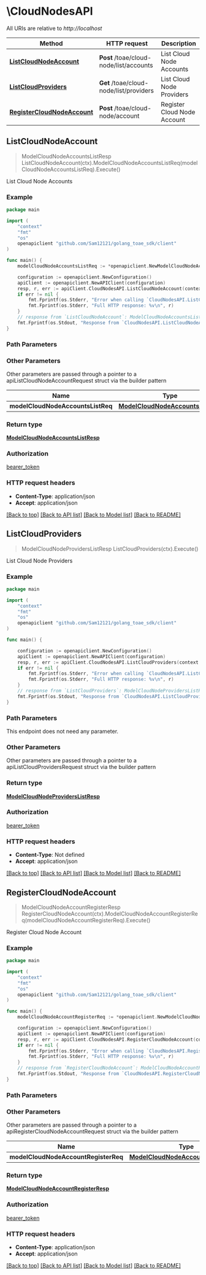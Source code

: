 # \CloudNodesAPI

All URIs are relative to *http://localhost*

Method | HTTP request | Description
------------- | ------------- | -------------
[**ListCloudNodeAccount**](CloudNodesAPI.md#ListCloudNodeAccount) | **Post** /toae/cloud-node/list/accounts | List Cloud Node Accounts
[**ListCloudProviders**](CloudNodesAPI.md#ListCloudProviders) | **Get** /toae/cloud-node/list/providers | List Cloud Node Providers
[**RegisterCloudNodeAccount**](CloudNodesAPI.md#RegisterCloudNodeAccount) | **Post** /toae/cloud-node/account | Register Cloud Node Account



## ListCloudNodeAccount

> ModelCloudNodeAccountsListResp ListCloudNodeAccount(ctx).ModelCloudNodeAccountsListReq(modelCloudNodeAccountsListReq).Execute()

List Cloud Node Accounts



### Example

```go
package main

import (
    "context"
    "fmt"
    "os"
    openapiclient "github.com/Sam12121/golang_toae_sdk/client"
)

func main() {
    modelCloudNodeAccountsListReq := *openapiclient.NewModelCloudNodeAccountsListReq(*openapiclient.NewModelFetchWindow(int32(123), int32(123))) // ModelCloudNodeAccountsListReq |  (optional)

    configuration := openapiclient.NewConfiguration()
    apiClient := openapiclient.NewAPIClient(configuration)
    resp, r, err := apiClient.CloudNodesAPI.ListCloudNodeAccount(context.Background()).ModelCloudNodeAccountsListReq(modelCloudNodeAccountsListReq).Execute()
    if err != nil {
        fmt.Fprintf(os.Stderr, "Error when calling `CloudNodesAPI.ListCloudNodeAccount``: %v\n", err)
        fmt.Fprintf(os.Stderr, "Full HTTP response: %v\n", r)
    }
    // response from `ListCloudNodeAccount`: ModelCloudNodeAccountsListResp
    fmt.Fprintf(os.Stdout, "Response from `CloudNodesAPI.ListCloudNodeAccount`: %v\n", resp)
}
```

### Path Parameters



### Other Parameters

Other parameters are passed through a pointer to a apiListCloudNodeAccountRequest struct via the builder pattern


Name | Type | Description  | Notes
------------- | ------------- | ------------- | -------------
 **modelCloudNodeAccountsListReq** | [**ModelCloudNodeAccountsListReq**](ModelCloudNodeAccountsListReq.md) |  | 

### Return type

[**ModelCloudNodeAccountsListResp**](ModelCloudNodeAccountsListResp.md)

### Authorization

[bearer_token](../README.md#bearer_token)

### HTTP request headers

- **Content-Type**: application/json
- **Accept**: application/json

[[Back to top]](#) [[Back to API list]](../README.md#documentation-for-api-endpoints)
[[Back to Model list]](../README.md#documentation-for-models)
[[Back to README]](../README.md)


## ListCloudProviders

> ModelCloudNodeProvidersListResp ListCloudProviders(ctx).Execute()

List Cloud Node Providers



### Example

```go
package main

import (
    "context"
    "fmt"
    "os"
    openapiclient "github.com/Sam12121/golang_toae_sdk/client"
)

func main() {

    configuration := openapiclient.NewConfiguration()
    apiClient := openapiclient.NewAPIClient(configuration)
    resp, r, err := apiClient.CloudNodesAPI.ListCloudProviders(context.Background()).Execute()
    if err != nil {
        fmt.Fprintf(os.Stderr, "Error when calling `CloudNodesAPI.ListCloudProviders``: %v\n", err)
        fmt.Fprintf(os.Stderr, "Full HTTP response: %v\n", r)
    }
    // response from `ListCloudProviders`: ModelCloudNodeProvidersListResp
    fmt.Fprintf(os.Stdout, "Response from `CloudNodesAPI.ListCloudProviders`: %v\n", resp)
}
```

### Path Parameters

This endpoint does not need any parameter.

### Other Parameters

Other parameters are passed through a pointer to a apiListCloudProvidersRequest struct via the builder pattern


### Return type

[**ModelCloudNodeProvidersListResp**](ModelCloudNodeProvidersListResp.md)

### Authorization

[bearer_token](../README.md#bearer_token)

### HTTP request headers

- **Content-Type**: Not defined
- **Accept**: application/json

[[Back to top]](#) [[Back to API list]](../README.md#documentation-for-api-endpoints)
[[Back to Model list]](../README.md#documentation-for-models)
[[Back to README]](../README.md)


## RegisterCloudNodeAccount

> ModelCloudNodeAccountRegisterResp RegisterCloudNodeAccount(ctx).ModelCloudNodeAccountRegisterReq(modelCloudNodeAccountRegisterReq).Execute()

Register Cloud Node Account



### Example

```go
package main

import (
    "context"
    "fmt"
    "os"
    openapiclient "github.com/Sam12121/golang_toae_sdk/client"
)

func main() {
    modelCloudNodeAccountRegisterReq := *openapiclient.NewModelCloudNodeAccountRegisterReq("CloudAccount_example", "CloudProvider_example", "NodeId_example") // ModelCloudNodeAccountRegisterReq |  (optional)

    configuration := openapiclient.NewConfiguration()
    apiClient := openapiclient.NewAPIClient(configuration)
    resp, r, err := apiClient.CloudNodesAPI.RegisterCloudNodeAccount(context.Background()).ModelCloudNodeAccountRegisterReq(modelCloudNodeAccountRegisterReq).Execute()
    if err != nil {
        fmt.Fprintf(os.Stderr, "Error when calling `CloudNodesAPI.RegisterCloudNodeAccount``: %v\n", err)
        fmt.Fprintf(os.Stderr, "Full HTTP response: %v\n", r)
    }
    // response from `RegisterCloudNodeAccount`: ModelCloudNodeAccountRegisterResp
    fmt.Fprintf(os.Stdout, "Response from `CloudNodesAPI.RegisterCloudNodeAccount`: %v\n", resp)
}
```

### Path Parameters



### Other Parameters

Other parameters are passed through a pointer to a apiRegisterCloudNodeAccountRequest struct via the builder pattern


Name | Type | Description  | Notes
------------- | ------------- | ------------- | -------------
 **modelCloudNodeAccountRegisterReq** | [**ModelCloudNodeAccountRegisterReq**](ModelCloudNodeAccountRegisterReq.md) |  | 

### Return type

[**ModelCloudNodeAccountRegisterResp**](ModelCloudNodeAccountRegisterResp.md)

### Authorization

[bearer_token](../README.md#bearer_token)

### HTTP request headers

- **Content-Type**: application/json
- **Accept**: application/json

[[Back to top]](#) [[Back to API list]](../README.md#documentation-for-api-endpoints)
[[Back to Model list]](../README.md#documentation-for-models)
[[Back to README]](../README.md)

